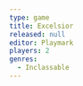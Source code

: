 ```yaml
---
type: game
title: Excelsior
released: null
editor: Playmark
players: 2
genres:
  - Inclassable
---
```

